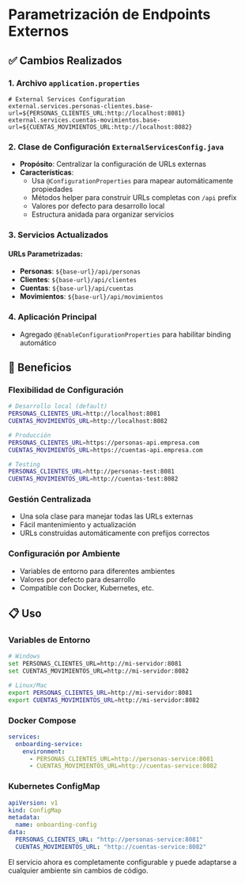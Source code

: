 # Parametrización de Endpoints Externos

## ✅ Cambios Realizados

### 1. **Archivo `application.properties`**
```properties
# External Services Configuration
external.services.personas-clientes.base-url=${PERSONAS_CLIENTES_URL:http://localhost:8081}
external.services.cuentas-movimientos.base-url=${CUENTAS_MOVIMIENTOS_URL:http://localhost:8082}
```

### 2. **Clase de Configuración `ExternalServicesConfig.java`**
- **Propósito**: Centralizar la configuración de URLs externas
- **Características**:
  - Usa `@ConfigurationProperties` para mapear automáticamente propiedades
  - Métodos helper para construir URLs completas con `/api` prefix
  - Valores por defecto para desarrollo local
  - Estructura anidada para organizar servicios

### 3. **Servicios Actualizados**
#### URLs Parametrizadas:
- **Personas**: `${base-url}/api/personas`
- **Clientes**: `${base-url}/api/clientes` 
- **Cuentas**: `${base-url}/api/cuentas`
- **Movimientos**: `${base-url}/api/movimientos`

### 4. **Aplicación Principal**
- Agregado `@EnableConfigurationProperties` para habilitar binding automático

## 🎯 **Beneficios**

### **Flexibilidad de Configuración**
```bash
# Desarrollo local (default)
PERSONAS_CLIENTES_URL=http://localhost:8081
CUENTAS_MOVIMIENTOS_URL=http://localhost:8082

# Producción
PERSONAS_CLIENTES_URL=https://personas-api.empresa.com
CUENTAS_MOVIMIENTOS_URL=https://cuentas-api.empresa.com

# Testing
PERSONAS_CLIENTES_URL=http://personas-test:8081
CUENTAS_MOVIMIENTOS_URL=http://cuentas-test:8082
```

### **Gestión Centralizada**
- Una sola clase para manejar todas las URLs externas
- Fácil mantenimiento y actualización
- URLs construidas automáticamente con prefijos correctos

### **Configuración por Ambiente**
- Variables de entorno para diferentes ambientes
- Valores por defecto para desarrollo
- Compatible con Docker, Kubernetes, etc.

## 📋 **Uso**

### **Variables de Entorno**
```bash
# Windows
set PERSONAS_CLIENTES_URL=http://mi-servidor:8081
set CUENTAS_MOVIMIENTOS_URL=http://mi-servidor:8082

# Linux/Mac
export PERSONAS_CLIENTES_URL=http://mi-servidor:8081
export CUENTAS_MOVIMIENTOS_URL=http://mi-servidor:8082
```

### **Docker Compose**
```yaml
services:
  onboarding-service:
    environment:
      - PERSONAS_CLIENTES_URL=http://personas-service:8081
      - CUENTAS_MOVIMIENTOS_URL=http://cuentas-service:8082
```

### **Kubernetes ConfigMap**
```yaml
apiVersion: v1
kind: ConfigMap
metadata:
  name: onboarding-config
data:
  PERSONAS_CLIENTES_URL: "http://personas-service:8081"
  CUENTAS_MOVIMIENTOS_URL: "http://cuentas-service:8082"
```

El servicio ahora es completamente configurable y puede adaptarse a cualquier ambiente sin cambios de código.

